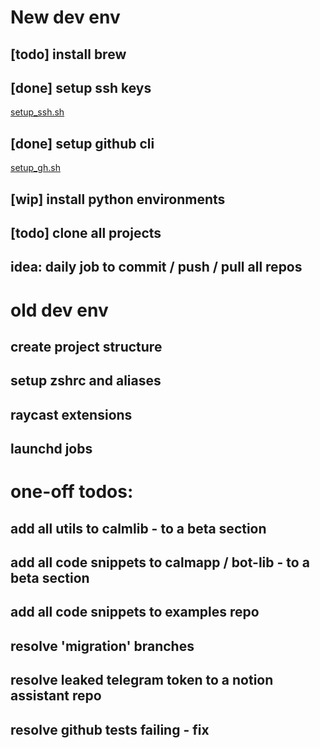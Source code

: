 # New dev env

## [todo] install brew

## [done] setup ssh keys
[setup_ssh.sh](dev/unsorted/basic_setup/setup_ssh.sh)

## [done] setup github cli
[setup_gh.sh](dev/unsorted/basic_setup/setup_gh.sh)

## [wip] install python environments

## [todo] clone all projects

## idea: daily job to commit / push / pull all repos


# old dev env

## create project structure 

## setup zshrc and aliases

## raycast extensions

## launchd jobs


# one-off todos:

## add all utils to calmlib - to a beta section

## add all code snippets to calmapp / bot-lib - to a beta section

## add all code snippets to examples repo

## resolve 'migration' branches

## resolve leaked telegram token to a notion assistant repo

## resolve github tests failing - fix